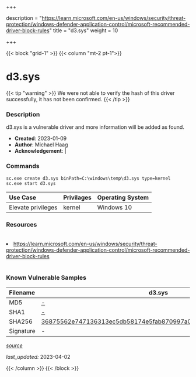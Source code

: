 +++

description = "https://learn.microsoft.com/en-us/windows/security/threat-protection/windows-defender-application-control/microsoft-recommended-driver-block-rules"
title = "d3.sys"
weight = 10

+++


{{< block "grid-1" >}}
{{< column "mt-2 pt-1">}}


# d3.sys 


{{< tip "warning" >}}
We were not able to verify the hash of this driver successfully, it has not been confirmed.
{{< /tip >}}


### Description

d3.sys is a vulnerable driver and more information will be added as found.

- **Created**: 2023-01-09
- **Author**: Michael Haag
- **Acknowledgement**:  | [](https://twitter.com/)

### Commands

```
sc.exe create d3.sys binPath=C:\windows\temp\d3.sys type=kernel
sc.exe start d3.sys
```

| Use Case | Privilages | Operating System | 
|:---- | ---- | ---- |
| Elevate privileges | kernel | Windows 10 |

### Resources
<br>
<li><a href=" https://learn.microsoft.com/en-us/windows/security/threat-protection/windows-defender-application-control/microsoft-recommended-driver-block-rules"> https://learn.microsoft.com/en-us/windows/security/threat-protection/windows-defender-application-control/microsoft-recommended-driver-block-rules</a></li>
<br>

### Known Vulnerable Samples

| Filename | d3.sys |
|:---- | ---- | 
| MD5 | <a href="https://www.virustotal.com/gui/file/-">-</a> |
| SHA1 | <a href="https://www.virustotal.com/gui/file/-">-</a> |
| SHA256 | <a href="https://www.virustotal.com/gui/file/36875562e747136313ec5db58174e5fab870997a054ca8d3987d181599c7db6a">36875562e747136313ec5db58174e5fab870997a054ca8d3987d181599c7db6a</a> |
| Signature | -   |


[*source*](https://github.com/magicsword-io/LOLDrivers/tree/main/yaml/d3.sys.yml)

*last_updated:* 2023-04-02








{{< /column >}}
{{< /block >}}
